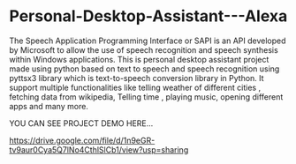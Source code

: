 # Personal-Desktop-Assistant---Alexa
The Speech Application Programming Interface or SAPI is an API developed by Microsoft to allow the use of speech recognition and speech synthesis within Windows applications.  This is personal desktop assistant project made using python based on text to speech and speech recognition using pyttsx3 library which is text-to-speech conversion library in Python.  It support multiple functionalities like telling weather of different cities , fetching data from wikipedia, Telling time , playing music,  opening different apps  and many more.

YOU CAN SEE PROJECT DEMO HERE...

https://drive.google.com/file/d/1n9eGR-tv9aur0Cya5Q7lNo4CthlSlCb1/view?usp=sharing

